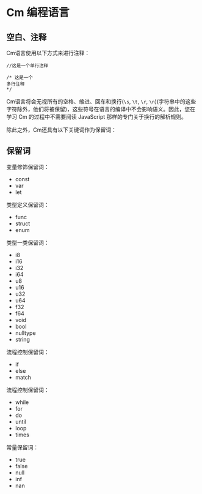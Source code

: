 # Cm 编程语言

## 空白、注释

Cm语言使用以下方式来进行注释：

```bc
//这是一个单行注释

/* 这是一个
多行注释
*/

```



Cm语言将会无视所有的空格、缩进、回车和换行(`\s`, `\t`, `\r`, `\n`)(字符串中的这些字符除外，他们将被保留)，这些符号在语言的编译中不会影响语义。因此，您在学习 Cm 的过程中不需要阅读 JavaScript 那样的专门关于换行的解析规则。

除此之外，Cm还具有以下关键词作为保留词：

## 保留词

变量修饰保留词：
* const
* var
* let

类型定义保留词：
* func
* struct
* enum

类型一类保留词：
* i8
* i16
* i32
* i64
* u8
* u16
* u32
* u64
* f32
* f64
* void
* bool
* nulltype
* string

流程控制保留词：
* if
* else
* match

流程控制保留词：
* while
* for
* do
* until
* loop
* times

常量保留词：
* true
* false
* null
* inf
* nan
